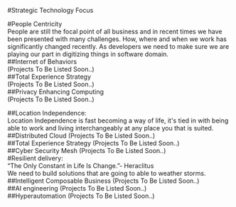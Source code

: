 #Strategic Technology Focus
  
#People Centricity
<br />
People are still the focal point of all business and in recent times we have been presented with many challenges. How, where and when we work has significantly changed recently. As developers we need to make sure we are playing our part in digitizing things in software domain.
<br />
##Internet of Behaviors
<br />
(Projects To Be Listed Soon..)
<br />
##Total Experience Strategy
<br />
(Projects To Be Listed Soon..)
<br />
##Privacy Enhancing Computing
<br />
(Projects To Be Listed Soon..)
<br />

##Location Independence:
<br />
Location Independence is fast becoming a way of life, it's tied in with being able to work and living interchangeably at any place you that is suited.
<br />
##Distributed Cloud
(Projects To Be Listed Soon..)
<br />
##Total Experience Strategy
(Projects To Be Listed Soon..)
<br />
##Cyber Security Mesh
(Projects To Be Listed Soon..)
<br />
#Resilient delivery:
<br />
“The Only Constant in Life Is Change.”- Heraclitus <br >
We need to build solutions that are going to able to weather storms.
<br />
##Intelligent Composable Business
(Projects To Be Listed Soon..)
<br />
##AI engineering
(Projects To Be Listed Soon..)
<br />
##Hyperautomation
(Projects To Be Listed Soon..)
<br />
